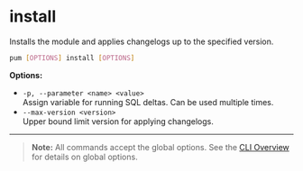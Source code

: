 # install

Installs the module and applies changelogs up to the specified version.

```sh
pum [OPTIONS] install [OPTIONS]
```

**Options:**

- `-p, --parameter <name> <value>`  
  Assign variable for running SQL deltas. Can be used multiple times.
- `--max-version <version>`  
  Upper bound limit version for applying changelogs.

---

> **Note:**
> All commands accept the global options. See the [CLI Overview](../cli.md) for details on global options.
